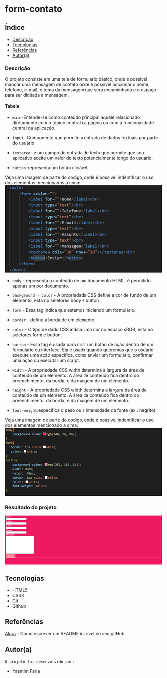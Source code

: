 # form-contato     
## Índice
* [Descrição](#descrição)
* [Tecnologias](#tecnologias)
* [Referências](#referências)
* [Autor(a)](#autora)
 
### Descrição
O projeto consiste em uma tela de formulario básico, onde é possivel mandar uma mensagem de contato onde é
possivel adicionar o nome, telefone, e-mail, o tema da mensagem que sera encaminhada e o espaço para ser digitada a mensagem.
 
#### Tabela

* `main`-Entende-se como conteúdo principal aquele relacionado diretamente com o tópico central da página ou com a funcionalidade central da aplicação.
 
* `input`- Componente que permite a entrada de dados textuais por parte do usuário
 
* `textarea`- é um campo de entrada de texto que permite que seu aplicativo aceite um valor de texto potencialmente longo do usuário.
 
* `button`-representa um botão clicável.


Veja uma imagem de parte do codigo, onde é possivel indentificar o uso dos elementos mencionados a cima:
![ imagem dos codigos](img/html.PNG)
 
 
* `body` -  representa o conteúdo de um documento HTML. è permitido apenas um por documento.
 
* `background - color` - A propriedade CSS define a cor de fundo de um elemento, esta no seletores body e button

 
* `form` - Essa tag indica que estamos iniciando um formulário.
 
 * `border` - define a borda de um elemento.
 
 * `color` - O tipo de dado CSS indica uma cor no espaço sRGB, esta no seletores form e button.
 
 * `button` - Essa tag é usada para criar um botão de ação dentro de um formulário ou interface. Ela é usada quando queremos que o usuário execute uma ação específica, como enviar um formulário, confirmar uma ação ou executar um script.
 
 * `width` -  A propriedade CSS width determina a largura da área de conteúdo de um elemento. A área de conteúdo fica dentro do preenchimento, da borda, e da margem de um elemento.
 
 
 * `height` -  A propriedade CSS width determina a largura da área de conteúdo de um elemento. A área de conteúdo fica dentro do preenchimento, da borda, e da margem de um elemento.
 
* `font-weight`:especifica o peso ou a intensidade da fonte (ex.: negrito).


Veja uma imagem de parte do codigo, onde é possivel indentificar o uso dos elementos mencionado a cima:
![ imagem dos codigos](img/css.PNG)

### Resultado do projeto
![ Resultado final do projeto](img/resultado.PNG)
 
## Tecnologias
* HTML5
* CSS3
* Git
* Github
 
## Referências
 [Alura](
https://www.alura.com.br/artigos/escrever-bom-readme
) - Como escrever um README incrivel no seu gitHub  
 
## Autor(a)
`O projeto foi desenvolvido por:`

* Yasmim Faria

 